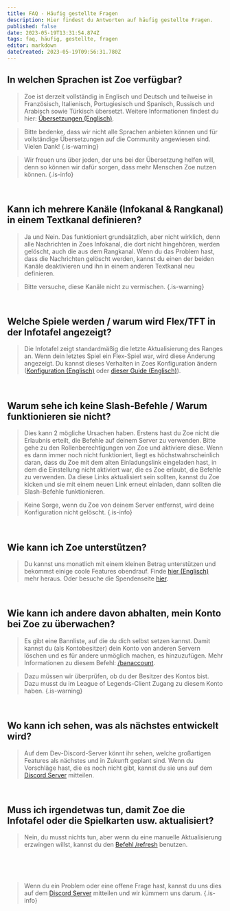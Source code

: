 ```yaml
---
title: FAQ - Häufig gestellte Fragen
description: Hier findest du Antworten auf häufig gestellte Fragen.
published: false
date: 2023-05-19T13:31:54.874Z
tags: faq, häufig, gestellte, fragen
editor: markdown
dateCreated: 2023-05-19T09:56:31.780Z
---
```


## In welchen Sprachen ist Zoe verfügbar?

>Zoe ist derzeit vollständig in Englisch und Deutsch und teilweise in Französisch, Italienisch, Portugiesisch und Spanisch, Russisch und Arabisch sowie Türkisch übersetzt.  Weitere Informationen findest du hier: [Übersetzungen (Englisch)](https://wiki.zoe-discord-bot.ch/de/translation).

>Bitte bedenke, dass wir nicht alle Sprachen anbieten können und für vollständige Übersetzungen auf die Community angewiesen sind. Vielen Dank!
>{.is-warning}

>Wir freuen uns über jeden, der uns bei der Übersetzung helfen will, denn so können wir dafür sorgen, dass mehr Menschen Zoe nutzen können.
>{.is-info}

<br>

## Kann ich mehrere Kanäle (Infokanal & Rangkanal) in einem Textkanal definieren?

> Ja und Nein. Das funktioniert grundsätzlich, aber nicht wirklich, denn alle Nachrichten in Zoes Infokanal, die dort nicht hingehören, werden gelöscht, auch die aus dem Rangkanal.  Wenn du das Problem hast, dass die Nachrichten gelöscht werden, kannst du einen der beiden Kanäle deaktivieren und ihn in einem anderen Textkanal neu definieren.


> Bitte versuche, diese Kanäle nicht zu vermischen.
>{.is-warning}

<br>

## Welche Spiele werden / warum wird Flex/TFT in der Infotafel angezeigt?


> Die Infotafel zeigt standardmäßig die letzte Aktualisierung des Ranges an. Wenn dein letztes Spiel ein Flex-Spiel war, wird diese Änderung angezeigt. Du kannst dieses Verhalten in Zoes Konfiguration ändern ([Konfiguration (Englisch)](http://wiki.zoe-discord-bot.ch/en/Zoe-Configuration/Infochannel/Infochannel-Rankfilter) oder [dieser Guide (Englisch)](http://wiki.zoe-discord-bot.ch/en/Guides/SoloQ-Infopanel)).

<br>

## Warum sehe ich keine Slash-Befehle / Warum funktionieren sie nicht?

> Dies kann 2 mögliche Ursachen haben. Erstens hast du Zoe nicht die Erlaubnis erteilt, die Befehle auf deinem Server zu verwenden. Bitte gehe zu den Rollenberechtigungen von Zoe und aktiviere diese. Wenn es dann immer noch nicht funktioniert, liegt es höchstwahrscheinlich daran, dass du Zoe mit dem alten Einladungslink eingeladen hast, in dem die Einstellung nicht aktiviert war, die es Zoe erlaubt, die Befehle zu verwenden. Da diese Links aktualisiert sein sollten, kannst du Zoe kicken und sie mit einem neuen Link erneut einladen, dann sollten die Slash-Befehle funktionieren. 


>Keine Sorge, wenn du Zoe von deinem Server entfernst, wird deine Konfiguration nicht gelöscht.
>{.is-info}

<br>

## Wie kann ich Zoe unterstützen?

> Du kannst uns monatlich mit einem kleinen Betrag unterstützen und bekommst einige coole Features obendrauf. Finde [hier (Englisch)](/en/support/) mehr heraus. Oder besuche die Spendenseite [hier](https://zoe-discord-bot.ch/donate.html).

<br>

## Wie kann ich andere davon abhalten, mein Konto bei Zoe zu überwachen?

> Es gibt eine Bannliste, auf die du dich selbst setzen kannst. Damit kannst du (als Kontobesitzer) dein Konto von anderen Servern löschen und es für andere unmöglich machen, es hinzuzufügen. Mehr Informationen zu diesem Befehl: [/banaccount](/en/commands/other/banAccount).

>Dazu müssen wir überprüfen, ob du der Besitzer des Kontos bist. Dazu musst du im League of Legends-Client Zugang zu diesem Konto haben.
>{.is-warning}

<br>

## Wo kann ich sehen, was als nächstes entwickelt wird?

> Auf dem Dev-Discord-Server könnt ihr sehen, welche großartigen Features als nächstes und in Zukunft geplant sind. Wenn du Vorschläge hast, die es noch nicht gibt, kannst du sie uns auf dem [Discord Server](https://discord.gg/4Rxrzsxb7d) mitteilen.

<br>

## Muss ich irgendetwas tun, damit Zoe die Infotafel oder die Spielkarten usw. aktualisiert?

> Nein, du musst nichts tun, aber wenn du eine manuelle Aktualisierung erzwingen willst, kannst du den [Befehl /refresh](/en/commands/important/refresh/) benutzen.

<br><br><br>


> Wenn du ein Problem oder eine offene Frage hast, kannst du uns dies auf dem [Discord Server](https://discord.gg/4Rxrzsxb7d) mitteilen und wir kümmern uns darum.
>{.is-info}